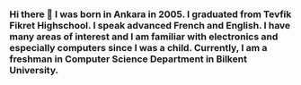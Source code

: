 ### Hi there 👋 I was born in Ankara in 2005. I graduated from Tevfik Fikret Highschool. I speak advanced French and English. I have many areas of interest and I am familiar with electronics and especially computers since I was a child. Currently, I am a freshman in Computer Science Department in Bilkent University.

<!--
**canyildirimcs/canyildirimcs** is a ✨ _special_ ✨ repository because its `README.md` (this file) appears on your GitHub profile.

Here are some ideas to get you started:

- 🔭 I’m currently working on ...
- 🌱 I’m currently learning ...
- 👯 I’m looking to collaborate on ...
- 🤔 I’m looking for help with ...
- 💬 Ask me about ...
- 📫 How to reach me: ...
- 😄 Pronouns: ...
- ⚡ Fun fact: ...
-->

